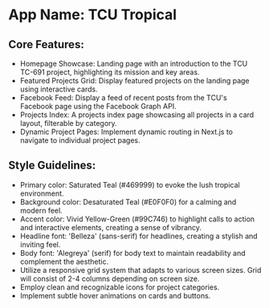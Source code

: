 # **App Name**: TCU Tropical

## Core Features:

- Homepage Showcase: Landing page with an introduction to the TCU TC-691 project, highlighting its mission and key areas.
- Featured Projects Grid: Display featured projects on the landing page using interactive cards.
- Facebook Feed: Display a feed of recent posts from the TCU's Facebook page using the Facebook Graph API.
- Projects Index: A projects index page showcasing all projects in a card layout, filterable by category.
- Dynamic Project Pages: Implement dynamic routing in Next.js to navigate to individual project pages.

## Style Guidelines:

- Primary color: Saturated Teal (#469999) to evoke the lush tropical environment.
- Background color: Desaturated Teal (#E0F0F0) for a calming and modern feel.
- Accent color: Vivid Yellow-Green (#99C746) to highlight calls to action and interactive elements, creating a sense of vibrancy. 
- Headline font: 'Belleza' (sans-serif) for headlines, creating a stylish and inviting feel.
- Body font: 'Alegreya' (serif) for body text to maintain readability and complement the aesthetic.
- Utilize a responsive grid system that adapts to various screen sizes. Grid will consist of 2-4 columns depending on screen size.
- Employ clean and recognizable icons for project categories.
- Implement subtle hover animations on cards and buttons.